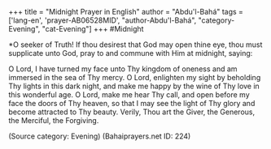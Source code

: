 +++
title = "Midnight Prayer in English"
author = "Abdu'l-Bahá"
tags = ['lang-en', 'prayer-AB06528MID', "author-Abdu'l-Bahá", "category-Evening", "cat-Evening"]
+++
#Midnight


*O seeker of Truth!  If thou desirest that God may open thine eye, thou must supplicate unto God, pray to and commune with Him at midnight, saying:



O Lord, I have turned my face unto Thy kingdom of oneness and am immersed in the sea of Thy mercy.  O Lord, enlighten my sight by beholding Thy lights in this dark night, and make me happy by the wine of Thy love in this wonderful age.  O Lord, make me hear Thy call, and open before my face the doors of Thy heaven, so that I may see the light of Thy glory and become attracted to Thy beauty.
Verily, Thou art the Giver, the Generous, the Merciful, the Forgiving.

(Source category: Evening)
(Bahaiprayers.net ID: 224)
